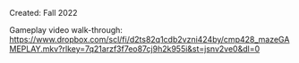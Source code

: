 Created: Fall 2022

Gameplay video walk-through: 
https://www.dropbox.com/scl/fi/d2ts82q1cdb2vzni424by/cmp428_mazeGAMEPLAY.mkv?rlkey=7q21arzf3f7eo87cj9h2k955i&st=jsnv2ve0&dl=0
